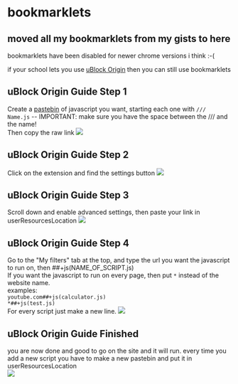 # bookmarklets
moved all my bookmarklets from my gists to here
---
bookmarklets have been disabled for newer chrome versions i think :-(

if your school lets you use <a href="https://chromewebstore.google.com/detail/ublock-origin/cjpalhdlnbpafiamejdnhcphjbkeiagm" target="_blank">uBlock Origin</a> then you can still use bookmarklets

## uBlock Origin Guide Step 1
Create a <a href="https://pastebin.com" target="_blank">pastebin</a> of javascript you want, starting each one with `/// Name.js` -- IMPORTANT: make sure you have the space between the /// and the name!<br>
Then copy the raw link
<img src="https://i.luckyc.site/brave_BfGDGKOT66.gif">

## uBlock Origin Guide Step 2
Click on the extension and find the settings button
<img src="https://i.luckyc.site/1dNfcZEQvv.png">

## uBlock Origin Guide Step 3
Scroll down and enable advanced settings, then paste your link in userResourcesLocation
<img src="https://i.luckyc.site/brave_LMdWLhE2Dd.gif">

## uBlock Origin Guide Step 4
Go to the "My filters" tab at the top, and type the url you want the javascript to run on, then ##+js(NAME_OF_SCRIPT.js)<br>
If you want the javascript to run on every page, then put `*` instead of the website name.<br>
examples:<br> `youtube.com##+js(calculator.js)`<br> `*##+js(test.js)`<br>
For every script just make a new line.
<img src="https://i.luckyc.site/brave_TbWQQFJYOm.gif">
<br>
## uBlock Origin Guide Finished
you are now done and good to go on the site and it will run. every time you add a new script you have to make a new pastebin and put it in userResourcesLocation<br>
<img src="https://i.luckyc.site/brave_Dg19AavxoP.gif">
